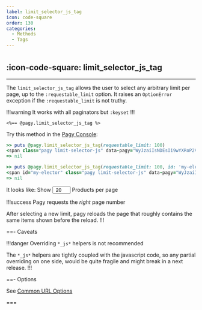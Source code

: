```yaml
---
label: limit_selector_js_tag
icon: code-square
order: 130
categories:
  - Methods
  - Tags
---
```


#

## :icon-code-square: limit_selector_js_tag

---

The `limit_selector_js_tag` allows the user to select any arbitrary limit per page, up to the `:requestable_limit` option. It raises an `OptionError` exception if the `:requestable_limit` is not truthy.

!!!warning It works with all paginators but `:keyset`
!!!

```erb
<%== @pagy.limit_selector_js_tag %>
```

Try this method in the [Pagy Console](../../sandbox/console.md):

```ruby
>> puts @pagy.limit_selector_js_tag(requestable_limit: 100)
<span class="pagy limit-selector-js" data-pagy="WyJzaiIsNDEsIi9wYXRoP2V4YW1wbGU9MTIzJnBhZ2U9UCAiXQ=="><label>Show <input name="limit" type="number" min="1" max="" value="20" style="padding: 0; text-align: center; width: 3rem;"><a style="display: none;">#</a> items per page</label></span>
=> nil

>> puts @pagy.limit_selector_js_tag(requestable_limit: 100, id: 'my-elector', item_name: 'Products')
<span id="my-elector" class="pagy limit-selector-js" data-pagy="WyJzaiIsNDEsIi9wYXRoP2V4YW1wbGU9MTIzJnBhZ2U9UCAiXQ=="><label>Show <input name="limit" type="number" min="1" max="" value="20" style="padding: 0; text-align: center; width: 3rem;"><a style="display: none;">#</a> Products per page</label></span>
=> nil
```

It looks like: <span>Show <input type="number" min="1" max="100" value="20" style="padding: 0; text-align: center; width: 3rem;"> Products per
page</span>

!!!success Pagy requests the _right_ page number

After selecting a new limit, pagy reloads the page that roughly contains the same items shown before the reload.
!!!

==- Caveats

!!!danger Overriding `*_js*` helpers is not recommended

The `*_js*` helpers are tightly coupled with the javascript code, so any partial overriding on one side, would be quite fragile
and might break in a next release.
!!!

==- Options

See [Common URL Options](../methods#common-url-options)

===
